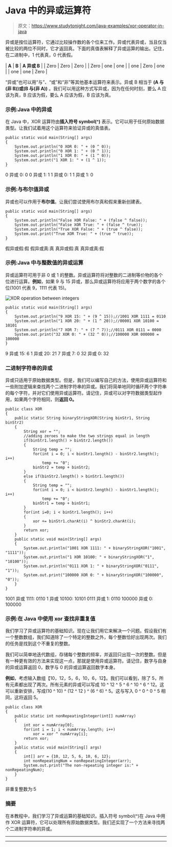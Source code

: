 # Java 中的异或运算符

> 原文：<https://www.studytonight.com/java-examples/xor-operator-in-java>

异或是按位运算符，它通过比较操作数的各个位来工作。异或代表异或，当且仅当被比较的两位不同时，它才返回真。下面的真值表解释了异或运算的输出。记住，在二进制中，1 代表真，0 代表假。

| **A** | **B** | **A 异或 B** |
| Zero | Zero | Zero |
| Zero | one | one |
| one | Zero | one |
| one | one | Zero |

“异或”也可以用“与”、“或”和“非”等其他基本运算符来表示。异或 B 相当于 **(A 与(非 B))或(B 与(非 A))** 。我们可以用这种方式写异或，因为在任何时刻，要么 A 应该为真，B 应该为假，要么 A 应该为假，B 应该为真。

### 示例:Java 中的异或

在 Java 中，XOR 运算符由**插入符号 symbol(^)** 表示。它可以用于任何原始数据类型。让我们试着用这个运算符来验证异或的真值表。

```
public static void main(String[] args)
{
	System.out.println("0 XOR 0: " + (0 ^ 0));
	System.out.println("0 XOR 1: " + (0 ^ 1));
	System.out.println("1 XOR 0: " + (1 ^ 0));
	System.out.print("1 XOR 1: " + (1 ^ 1));
}
```

0 异或 0: 0
0 异或 1: 1
1 异或 0: 1
1 异或 1: 0

### 示例:与布尔值异或

异或也可以作用于**布尔值**。让我们尝试使用布尔真和假来重新创建表。

```
public static void main(String[] args)
{
	System.out.println("False XOR False: " + (false ^ false));
	System.out.println("False XOR True: " + (false ^ true));
	System.out.println("True XOR False: " + (true ^ false));
	System.out.print("True XOR True: " + (true ^ true));
}
```

假异或假:假
假异或真:真
真异或假:真
真异或真:假

### 示例:Java 中与整数值的异或运算

异或运算符可用于非 0 或 1 的整数。异或运算符将对整数的二进制等价物的各个位进行运算。**例如**，如果 9 与 15 异或，那么异或运算符将应用于两个数字的各个位(1001 代表 9，1111 代表 15)。

![XOR operation between integers](../Images/e41a9cf54d3b17f96fe666dea291700a.png)

```
public static void main(String[] args)
{
	System.out.println("9 XOR 15: " + (9 ^ 15));//1001 XOR 1111 = 0110
	System.out.println("1 XOR 20: " + (1 ^ 20));//00001 XOR 10100 = 10101
	System.out.println("7 XOR 7: " + (7 ^ 7));//0111 XOR 0111 = 0000
	System.out.print("32 XOR 0: " + (32 ^ 0));//100000 XOR 000000 = 100000
}
```

9 异或 15: 6
1 异或 20: 21
7 异或 7: 0
32 异或 0: 32

### 二进制字符串的异或

异或只适用于原始数据类型。但是，我们可以编写自己的方法，使用异或运算符和一些附加逻辑来查找两个二进制字符串的异或。我们将简单地同时循环两个字符串的每个字符，并对它们使用异或运算符。请记住，异或可以对字符数据类型起作用，如果两个字符相同，则**返回 0。**

```
public class XOR
{
	public static String binaryStringXOR(String binStr1, String binStr2)
	{
		String xor = "";		
		//adding zeroes to make the two strings equal in length
		if(binStr1.length() > binStr2.length())
		{
			String temp = "";
			for(int i = 0; i < binStr1.length() - binStr2.length(); i++)
				temp += "0";
			binStr2 = temp + binStr2;
		}
		else if(binStr2.length() > binStr1.length())
		{
			String temp = "";
			for(int i = 0; i < binStr2.length() - binStr1.length(); i++)
				temp += "0";
			binStr1 = temp + binStr1;
		}		
		for(int i=0; i < binStr1.length(); i++)
		{
			xor += binStr1.charAt(i) ^ binStr2.charAt(i);
		}		
		return xor;
	}
	public static void main(String[] args)
	{
		System.out.println("1001 XOR 1111: " + binaryStringXOR("1001", "1111"));
		System.out.println("1 XOR 10100: " + binaryStringXOR("1", "10100"));
		System.out.println("0111 XOR 1: " + binaryStringXOR("0111", "1"));
		System.out.print("100000 XOR 0: " + binaryStringXOR("100000", "0"));
	}
}
```

1001 异或 1111: 0110
1 异或 10100: 10101
0111 异或 1: 0110
100000 异或 0: 100000

### 示例:在 Java 中使用 xor 查找非重复值

我们学习了异或运算符的基础知识。现在让我们用它来解决一个问题。假设我们有一个整数数组，我们知道除了一个特定的整数之外，每个整数恰好出现两次。我们的任务是找到这个不重复的整数。

我们可以简单地迭代数组，存储每个整数的频率，并返回只出现一次的整数。但是有一种更有效的方法来实现这一点，那就是使用异或运算符。请记住，数字与自身的异或运算返回 0，数字与 0 的异或运算返回数字本身。

**例如**，考虑输入数组【10，12，5，6，10，6，12】。我们可以看到，除了 5，所有元素都出现了两次。所有元素的异或可以写成 10 ^ 12 ^ 5 ^ 6 ^ 10 ^ 6 ^ 12。这可以重新安排，写成(10 ^ 10) ^ (12 ^ 12 ) ^ (6 ^ 6) ^ 5。这与写入 0 ^ 0 ^ 0 ^ 5 相同，这将返回 5。

```
public class XOR
{
	public static int nonRepeatingInteger(int[] numArray)
	{
		int xor = numArray[0];
		for(int i = 1; i < numArray.length; i++)
			xor = xor ^ numArray[i];
		return xor;
	}
	public static void main(String[] args)
	{
		int[] arr = {10, 12, 5, 6, 10, 6, 12};
		int nonRepeatingNum = nonRepeatingInteger(arr);
		System.out.print("The non-repeating integer is:" + nonRepeatingNum);
	}
}
```

非重复整数为:5

### 摘要

在本教程中，我们学习了异或运算的基础知识。插入符号 symbol(^)在 Java 中用作 XOR 运算符，它可以处理所有原始数据类型。我们还实现了一个方法来寻找两个二进制字符串的异或。

* * *

* * *